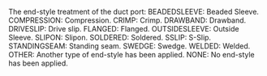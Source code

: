 ﻿The end-style treatment of the duct port:
BEADEDSLEEVE: Beaded Sleeve. 
COMPRESSION: Compression. 
CRIMP: Crimp. 
DRAWBAND: Drawband. 
DRIVESLIP: Drive slip. 
FLANGED: Flanged. 
OUTSIDESLEEVE: Outside Sleeve. 
SLIPON: Slipon. 
SOLDERED: Soldered. 
SSLIP: S-Slip. 
STANDINGSEAM: Standing seam. 
SWEDGE: Swedge. 
WELDED: Welded. 
OTHER: Another type of end-style has been applied.
NONE: No end-style has been applied.